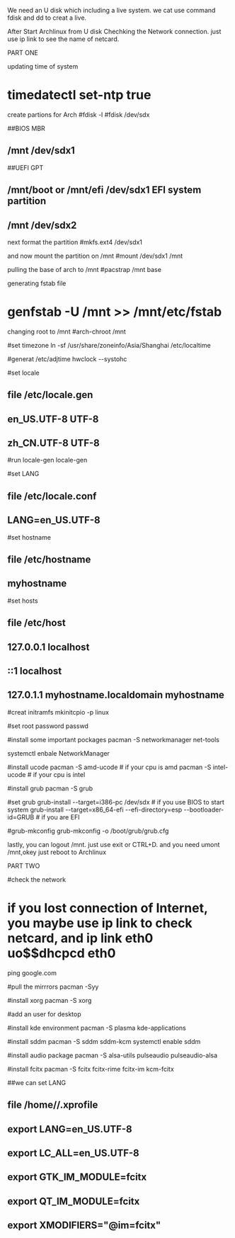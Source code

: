 We need an U disk which including a live system.
we cat use command fdisk and dd to creat a live.

After Start Archlinux from U disk
Chechking the Network connection.
just use ip link to see the name of netcard.

PART ONE

updating time of system
# timedatectl set-ntp true
create partions for Arch
#fdisk -l 
#fdisk /dev/sdx

##BIOS	MBR
##	/mnt    /dev/sdx1  

##UEFI	GPT
##	/mnt/boot or /mnt/efi   /dev/sdx1  EFI system partition
##	/mnt 	/dev/sdx2    

next format the partition
#mkfs.ext4 /dev/sdx1

and now mount the partition on /mnt
#mount /dev/sdx1 /mnt

pulling the base of arch to /mnt
#pacstrap /mnt base

generating fstab file
# genfstab -U /mnt >> /mnt/etc/fstab

changing root to /mnt
#arch-chroot /mnt


#set timezone
ln -sf /usr/share/zoneinfo/Asia/Shanghai /etc/localtime

#generat /etc/adjtime
hwclock --systohc

#set locale
##	file	/etc/locale.gen
##		en_US.UTF-8 UTF-8
##		zh_CN.UTF-8 UTF-8

#run locale-gen
locale-gen

#set LANG
##	file	/etc/locale.conf
##		LANG=en_US.UTF-8

#set hostname
##	file	/etc/hostname
##		myhostname

#set hosts
##	file	/etc/host
##		127.0.0.1	localhost
##		::1		localhost
##		127.0.1.1	myhostname.localdomain	myhostname

#creat initramfs
mkinitcpio -p linux

#set root password
passwd

#install some important pockages
pacman -S networkmanager net-tools
 
systemctl enbale NetworkManager

#install  ucode 
pacman -S amd-ucode	# if your cpu is amd
pacman -S intel-ucode	# if your cpu is intel

#install grub
pacman -S grub 

#set grub
grub-install --target=i386-pc /dev/sdx	# if you use BIOS to start system
grub-install --target=x86_64-efi --efi-directory=esp --bootloader-id=GRUB	# if you are EFI


#grub-mkconfig
grub-mkconfig -o /boot/grub/grub.cfg


lastly, you can logout /mnt. just use exit or CTRL+D. and you need umont /mnt,okey just reboot to Archlinux





PART TWO

#check the network 
# if you lost connection of Internet, you maybe use ip link to check netcard, and ip link eth0 uo$$dhcpcd eth0
ping google.com

#pull the mirrrors
pacman -Syy 

#install xorg
pacman -S xorg

#add an user for desktop 

#install kde environment
pacman -S plasma kde-applications

#install sddm
pacman -S sddm sddm-kcm
systemctl enable sddm

#install audio package
pacman -S alsa-utils pulseaudio pulseaudio-alsa

#install fcitx
pacman -S fcitx fcitx-rime fcitx-im kcm-fcitx

##we can set LANG 
##	file	/home/<username>/.xprofile
##		export LANG=en_US.UTF-8
##		export LC_ALL=en_US.UTF-8
##		export GTK_IM_MODULE=fcitx
##		export QT_IM_MODULE=fcitx
##		export XMODIFIERS="@im=fcitx"








